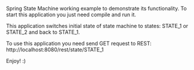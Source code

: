 
Spring State Machine working example to demonstrate its functionality. 
To start this application you just need compile and run it.

This application switches initial state of state machine to states: STATE_1 or STATE_2 and back to STATE_1.

To use this application you need send GET request to REST: http://localhost:8080/rest/state/STATE_1

Enjoy! :)